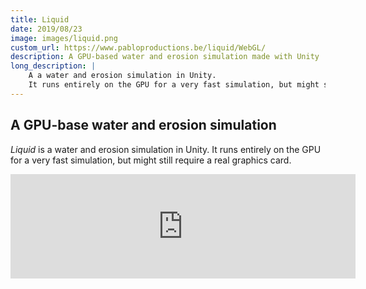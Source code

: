 ```yaml
---
title: Liquid
date: 2019/08/23
image: images/liquid.png
custom_url: https://www.pabloproductions.be/liquid/WebGL/
description: A GPU-based water and erosion simulation made with Unity
long_description: |
    A a water and erosion simulation in Unity. 
    It runs entirely on the GPU for a very fast simulation, but might still require a real graphics card.
---
```


## A GPU-base water and erosion simulation

*Liquid* is a water and erosion simulation in Unity. 
It runs entirely on the GPU for a very fast simulation, but might still require a real graphics card.

<iframe src="https://itch.io/embed/447082" width="552" height="167" frameborder="0" class="center_iframe"></iframe>
